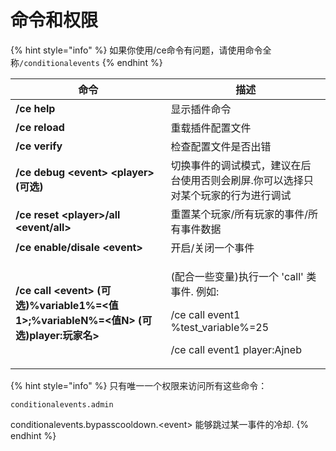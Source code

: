 # 命令和权限

{% hint style="info" %}
如果你使用/ce命令有问题，请使用命令全称`/conditionalevents`
{% endhint %}

| 命令                                                                          | 描述                                                                                                               |
| --------------------------------------------------------------------------- | ---------------------------------------------------------------------------------------------------------------- |
| **/ce help**                                                                | 显示插件命令                                                                                                           |
| **/ce reload**                                                              | 重载插件配置文件                                                                                                         |
| **/ce verify**                                                              | 检查配置文件是否出错                                                                                                       |
| **/ce debug \<event> \<player>(可选)**                                        | 切换事件的调试模式，建议在后台使用否则会刷屏.你可以选择只对某个玩家的行为进行调试                                                                        |
| **/ce reset \<player>/all \<event/all>**                                    | 重置某个玩家/所有玩家的事件/所有事件数据                                                                                            |
| **/ce enable/disale \<event>**                                              | 开启/关闭一个事件                                                                                                        |
| **/ce call \<event> (可选)%variable1%=<值1>;%variableN%=<值N> (可选)player:玩家名>** | <p>(配合一些变量)执行一个 'call' 类事件. 例如: </p><p>/ce call event1 %test_variable%=25</p><p>/ce call event1 player:Ajneb</p> |



{% hint style="info" %}
只有唯一一个权限来访问所有这些命令：

`conditionalevents.admin`

conditionalevents.bypasscooldown.\<event> 能够跳过某一事件的冷却.
{% endhint %}
